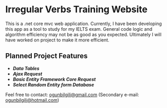 # Irregular Verbs Training Website

This is a .net core mvc web application. Currently, I have been developing this app as a tool to study for my IELTS exam. 
General code logic and algorithm efficiency may not be as good as you expected. 
Ultimately I will have worked on project to make it more efficient.

## Planned Project Features
- ***Data Tables***
- ***Ajax Request*** 
- ***Basic Entity Framework Core Request***
- ***Select Random Entity form Database***


Feel free to contact: ogunbilgili@gmail.com 
(Secondary e-mail: ogunbilgili@hotmail.com)


